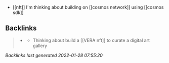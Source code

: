 - [[nft]] I'm thinking about building on [[cosmos network]] using [[cosmos sdk]]
## Backlinks

> - [](2021-05-18.md)
>   - Thinking about build a [[VERA nft]] to curate a digital art gallery

_Backlinks last generated 2022-01-28 07:55:20_